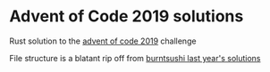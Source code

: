 # Advent of Code 2019 solutions

Rust solution to the [advent of code 2019](https://adventofcode.com/2019) challenge

File structure is a blatant rip off from [burntsushi last year's solutions](https://github.com/BurntSushi/advent-of-code)
